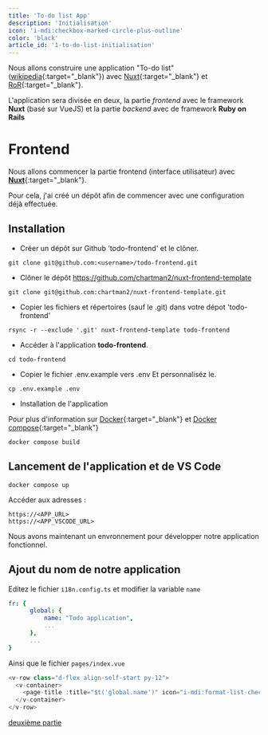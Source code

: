 ```yaml
---
title: 'To-do list App'
description: 'Initialisation'
icon: 'i-mdi:checkbox-marked-circle-plus-outline'
color: 'black'
article_id: '1-to-do-list-initialisation'
---
```


Nous allons construire une application "To-do list" ([wikipedia](https://en.wikipedia.org/wiki/Wikipedia:To-do_list){:target="_blank"}) avec [Nuxt](https://nuxt.com/){:target="_blank"} et [RoR](https://rubyonrails.org/){:target="_blank"}.

L'application sera divisée en deux, la partie *frontend* avec le framework **Nuxt** (basé sur VueJS) et la partie *backend* avec de framework **Ruby on Rails** 

# Frontend 


Nous allons commencer la partie frontend (interface utilisateur) avec [**Nuxt**](/blog/article/1-nuxt-initialisation){:target="_blank"}.

Pour cela, j'ai créé un dépôt afin de commencer avec une configuration déjà effectuée.


## Installation

* Créer un dépôt sur Github 'todo-frontend' et le clôner.


```shell[file.js]{2} meta-info=val
git clone git@github.com:<username>/todo-frontend.git
```
 
* Clôner le dépôt https://github.com/chartman2/nuxt-frontend-template 

```shell
git clone git@github.com:chartman2/nuxt-frontend-template.git
```
* Copier les fichiers et répertoires (sauf le .git) dans votre dépot 'todo-frontend'

```shell
rsync -r --exclude '.git' nuxt-frontend-template todo-frontend
```

* Accéder à l'application **todo-frontend**.

```shell
cd todo-frontend
```

* Copier le fichier .env.example vers .env
Et personnaliséz le.


```shell
cp .env.example .env
```

* Installation de l'application

Pour plus d'information sur [Docker](/blog/article/1-docker-description){:target="_blank"}
et [Docker compose](/blog/article/2-docker-compose-description){:target="_blank"}


```shell
docker compose build 
```

## Lancement de l'application et de VS Code


```shell
docker compose up
```


Accéder aux adresses : 
```shell
https://<APP_URL>
https://<APP_VSCODE_URL>
```

Nous avons maintenant un envronnement pour développer notre application fonctionnel.

## Ajout du nom de notre application

Editez le fichier `i18n.config.ts` et modifier la variable `name`
```yml
fr: {
      global: {
          name: "Todo application",
          ...
      },
      ...
}
```

Ainsi que le fichier `pages/index.vue`
```ts
<v-row class="d-flex align-self-start py-12">
  <v-container>
    <page-title :title="$t('global.name')" icon="i-mdi:format-list-checks" />
  </v-container>
</v-row>
```

[deuxième partie](/blog/article/2-to-do-list-taches)